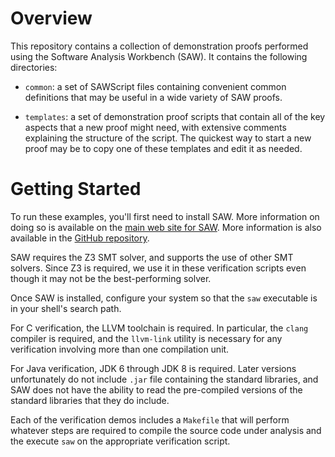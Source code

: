 # Overview

This repository contains a collection of demonstration proofs performed
using the Software Analysis Workbench (SAW). It contains the following
directories:

* `common`: a set of SAWScript files containing convenient common
  definitions that may be useful in a wide variety of SAW proofs.

* `templates`: a set of demonstration proof scripts that contain all of
  the key aspects that a new proof might need, with extensive comments
  explaining the structure of the script. The quickest way to start a
  new proof may be to copy one of these templates and edit it as needed.

# Getting Started

To run these examples, you'll first need to install SAW. More
information on doing so is available on the [main web site for
SAW](https://saw.galois.com). More information is also available in the
[GitHub repository](https://github.com/GaloisInc/saw-script).

SAW requires the Z3 SMT solver, and supports the use of other SMT
solvers. Since Z3 is required, we use it in these verification scripts
even though it may not be the best-performing solver.

Once SAW is installed, configure your system so that the `saw`
executable is in your shell's search path.

For C verification, the LLVM toolchain is required. In particular, the
`clang` compiler is required, and the `llvm-link` utility is necessary
for any verification involving more than one compilation unit.

For Java verification, JDK 6 through JDK 8 is required. Later versions
unfortunately do not include `.jar` file containing the standard
libraries, and SAW does not have the ability to read the pre-compiled
versions of the standard libraries that they do include.

Each of the verification demos includes a `Makefile` that will perform
whatever steps are required to compile the source code under analysis
and the execute `saw` on the appropriate verification script.
